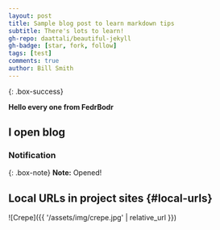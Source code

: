 ```yaml
---
layout: post
title: Sample blog post to learn markdown tips
subtitle: There's lots to learn!
gh-repo: daattali/beautiful-jekyll
gh-badge: [star, fork, follow]
tags: [test]
comments: true
author: Bill Smith
---
```


{: .box-success}


**Hello every one from FedrBodr**

## I open blog


### Notification

{: .box-note}
**Note:** Opened!



## Local URLs in project sites {#local-urls}

![Crepe]({{ '/assets/img/crepe.jpg' | relative_url }})
